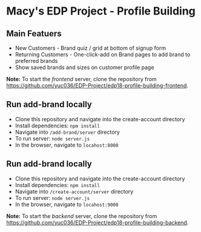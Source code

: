 # Macy's EDP Project - Profile Building

## Main Featuers
- New Customers - Brand quiz / grid at bottom of signup form
- Returning Customers - One-click-add on Brand pages to add brand to preferred brands
- Show saved brands and sizes on customer profile page

**Note:** To start the _frontend_ server, clone the repository from https://github.com/yuc036/EDP-Project/edp18-profile-building-frontend.

## Run add-brand locally
- Clone this repository and navigate into the create-account directory
- Install dependencies: `npm install`
- Navigate into `/add-brand/server` directory
- To run server: `node server.js`
- In the browser, navigate to `locahost:8000`

## Run add-brand locally
- Clone this repository and navigate into the create-account directory
- Install dependencies: `npm install`
- Navigate into `/create-account/server` directory
- To run server: `node server.js`
- In the browser, navigate to `locahost:9000`


**Note:** To start the _backend_ server, clone the repository from https://github.com/yuc036/EDP-Project/edp18-profile-building-backend.

